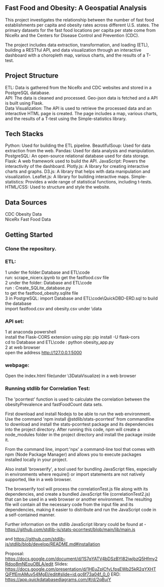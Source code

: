 ## Fast Food and Obesity: A Geospatial Analysis
This project investigates the relationship between the number of fast food establishments per capita and obesity rates across different U.S. states. The primary datasets for the fast food locations per capita per state come from NiceRx and the Centers for Disease Control and Prevention (CDC).  

The project includes data extraction, transformation, and loading (ETL), building a RESTful API, and data visualization through an interactive dashboard with a choropleth map, various charts, and the results of a T-test.  

## Project Structure
ETL: Data is gathered from the NiceRx and CDC websites and stored in a PostgreSQL database.  
API: The data is cleaned and processed. Geo-json data is fetched and a API is built using Flask.  
Data Visualization: The API is used to retrieve the processed data and an interactive HTML page is created. The page includes a map, various charts, and the results of a T-test using the Simple-statistics library.  

## Tech Stacks
Python: Used for building the ETL pipeline.
BeautifulSoup: Used for data extraction from the web.
Pandas: Used for data analysis and manipulation.
PostgreSQL: An open-source relational database used for data storage.
Flask: A web framework used to build the API.
JavaScript: Powers the interactivity of the dashboard.
Plotly.js: A library for creating interactive charts and graphs.
D3.js: A library that helps with data manipulation and visualization.
Leaflet.js: A library for building interactive maps.
Simple-statistics: Provides a wide range of statistical functions, including t-tests.
HTML/CSS: Used to structure and style the website.
## Data Sources  
CDC Obesity Data  
NiceRx Fast Food Data  
## Getting Started
### Clone the repository.  
### ETL:  
 1  under the folder:Database and ETL\code  
    run: scrape_nicerx.ipynb
    to get the fastfood.csv file   
 2  under the folder: Database and ETL\code  
    run : Create_SQLite_database.py   
    to get the fastfood_obesity.sqlite file  
 3  in PostgreSQL: import Database and ETL\code\QuickDBD-ERD.sql
    to build the database  
    import fastfood.csv and obesity.csv under \data   
### API set:
 1 at anaconda powershell  
 install the Flask-CORS extension using pip: pip install -U flask-cors  
 cd to Database and ETL\code : python obesity_app.py    
 2 at web browser   
 open the address http://127.0.0.1:5000   
 ### webpage:
Open the index.html file(under \3DataVisualize) in a web browser      

### Running stdlib for Correlation Test:

The 'pcorrtest' function is used to calculate the correlation between the obesityPrevalence and fastFoodCount data sets.

First download and install Nodejs to be able to run the web environment.
Use the command 'npm install @stdlib/stats-pcorrtest' from commandline to download and install the stats-pcorrtest package and its dependencies into the project directory. After running this code, npm will create a node_modules folder in the project directory and install the package inside it.

From the command line, import:'npx' a command-line tool that comes with npm (Node Package Manager) and allows you to execute packages installed locally in your project.

Also install 'browserify', a tool used for bundling JavaScript files, especially in environments where require() or import statements are not natively supported, like in a web browser.

The browserify tool will process the correlationTest.js file along with its dependencies, and create a bundled JavaScript file (correlationTest2.js) that can be used in a web browser or another environment. The resulting file will contain all the necessary code from the input file and its dependencies, making it easier to distribute and run the JavaScript code in a self-contained manner.

Further information on the stdlib JavaScript library could be found at -  https://github.com/stdlib-js/stats-pcorrtest/blob/main/lib/main.js

and https://github.com/stdlib-js/stdlib/blob/develop/README.md#installation

Proposal: https://docs.google.com/document/d/1S7qYATV4bDSzBYI82jwjbzQ5Hfmy2Rdoo8mNEouOBLA/edit
Slides: https://docs.google.com/presentation/d/1HEuZplCfvLfpsEWb25kR2qYXHTQjFffEmAMuv54MgEI/edit#slide=id.gc6f73a04f_0_0
ERD: https://app.quickdatabasediagrams.com/#/d/2qBujY
